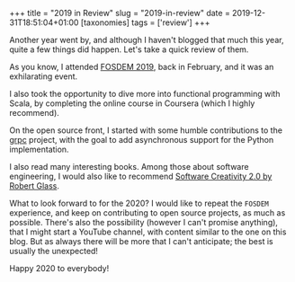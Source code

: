 +++
title = "2019 in Review"
slug = "2019-in-review"
date = 2019-12-31T18:51:04+01:00
[taxonomies]
tags = ['review']
+++

Another year went by, and although I haven\'t blogged that much this
year, quite a few things did happen. Let\'s take a quick review of them.

As you know, I attended [FOSDEM 2019](link://slug/notes-on-fosdem19),
back in February, and it was an exhilarating event.

I also took the opportunity to dive more into functional programming
with Scala, by completing the online course in Coursera (which I highly
recommend).

On the open source front, I started with some humble contributions to
the [grpc](https://github.com/grpc/grpc) project, with the goal to add
asynchronous support for the Python implementation.

I also read many interesting books. Among those about software
engineering, I would also like to recommend [Software Creativity 2.0 by
Robert
Glass](https://www.goodreads.com/book/show/123717.Software_Creativity_2_0).

What to look forward to for the 2020? I would like to repeat the
`FOSDEM` experience, and keep on contributing to open source projects,
as much as possible. There\'s also the possibility (however I can\'t
promise anything), that I might start a YouTube channel, with content
similar to the one on this blog. But as always there will be more that I
can\'t anticipate; the best is usually the unexpected!

Happy 2020 to everybody!
